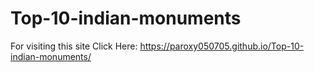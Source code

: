 # Top-10-indian-monuments

For visiting this site Click Here: https://paroxy050705.github.io/Top-10-indian-monuments/
